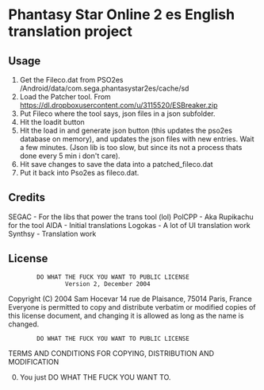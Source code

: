 # Phantasy Star Online 2 es English translation project

## Usage

1. Get the Fileco.dat from PSO2es /Android/data/com.sega.phantasystar2es/cache/sd
2. Load the Patcher tool. From https://dl.dropboxusercontent.com/u/3115520/ESBreaker.zip 
3. Put Fileco where the tool says, json files in a json subfolder.
4. Hit the loadit button
5. Hit the load in and generate json button (this updates the pso2es database on memory), and updates the json files with new entries. Wait a few minutes. (Json lib is too slow, but since its not a process thats done every 5 min i don't care).
6. Hit save changes to save the data into a patched_fileco.dat
7. Put it back into Pso2es as fileco.dat.

## Credits

SEGAC - For the libs that power the trans tool (lol)
PolCPP - Aka Rupikachu for the tool
AIDA - Initial translations
Logokas - A lot of UI translation work
Synthsy - Translation work

## License

            DO WHAT THE FUCK YOU WANT TO PUBLIC LICENSE
                    Version 2, December 2004
 
 Copyright (C) 2004 Sam Hocevar
  14 rue de Plaisance, 75014 Paris, France
 Everyone is permitted to copy and distribute verbatim or modified
 copies of this license document, and changing it is allowed as long
 as the name is changed.
 
            DO WHAT THE FUCK YOU WANT TO PUBLIC LICENSE
   TERMS AND CONDITIONS FOR COPYING, DISTRIBUTION AND MODIFICATION
 
  0. You just DO WHAT THE FUCK YOU WANT TO.